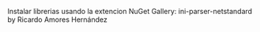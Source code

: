 Instalar librerias usando la extencion NuGet Gallery:
ini-parser-netstandard by Ricardo Amores Hernández
